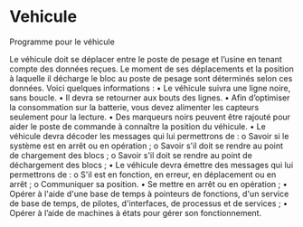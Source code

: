 # Vehicule
Programme pour le véhicule

Le véhicule doit se déplacer entre le poste de pesage et l’usine en tenant compte des données reçues. Le
moment de ses déplacements et la position à laquelle il décharge le bloc au poste de pesage sont déterminés
selon ces données.
Voici quelques informations :
    • Le véhicule suivra une ligne noire, sans boucle.
    • Il devra se retourner aux bouts des lignes.
    • Afin d’optimiser la consommation sur la batterie, vous devez alimenter les capteurs seulement pour
      la lecture.
    • Des marqueurs noirs peuvent être rajouté pour aider le poste de commande à connaître la position
      du véhicule.
    • Le véhicule devra décoder les messages qui lui permettrons de :
        o Savoir si le système est en arrêt ou en opération ;
        o Savoir s'il doit se rendre au point de chargement des blocs ;
        o Savoir s'il doit se rendre au point de déchargement des blocs ;
    • Le véhicule devra émettre des messages qui lui permettrons de :
        o S'il est en fonction, en erreur, en déplacement ou en arrêt ;
        o Communiquer sa position.
    • Se mettre en arrêt ou en opération ;
    • Opérer à l'aide d'une base de temps à pointeurs de fonctions, d'un service de base de temps, de
      pilotes, d'interfaces, de processus et de services ;
    • Opérer à l’aide de machines à états pour gérer son fonctionnement.



    
